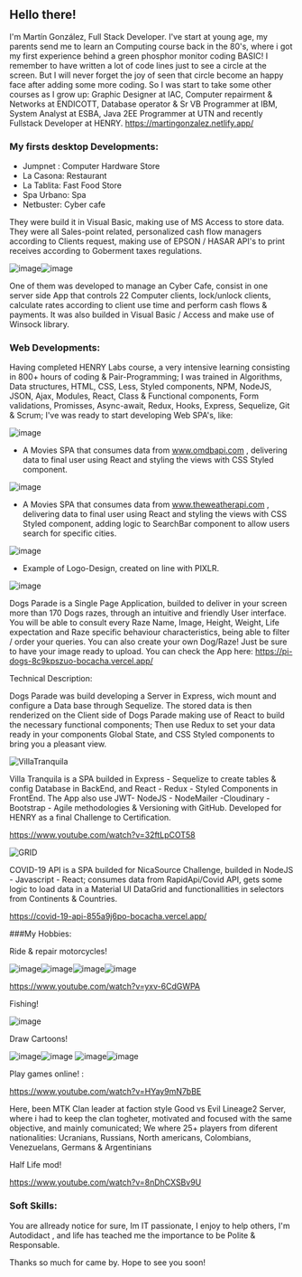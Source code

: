 ## Hello there! 
I'm Martín González, Full Stack Developer.
I've start at young age, my parents send me to learn an Computing course back in the 80's, where i got my first experience behind a green 
phosphor monitor coding BASIC! I remember to have written a lot of code lines just to see a circle at the screen. But I will never forget 
the joy of seen that circle become an happy face after adding some more coding.
So I was start to take some other courses as I grow up: Graphic Designer at IAC, Computer repairment & Networks at ENDICOTT, Database operator &
Sr VB Programmer at IBM, System Analyst at ESBA, Java 2EE Programmer at UTN and recently Fullstack Developer at HENRY.
https://martingonzalez.netlify.app/

### My firsts desktop Developments:

* Jumpnet : Computer Hardware Store
* La Casona: Restaurant
* La Tablita: Fast Food Store
* Spa Urbano: Spa
* Netbuster: Cyber cafe

They were build it in Visual Basic, making use of MS Access to store data. They were all Sales-point related, personalized cash flow managers according 
to Clients request, making use of EPSON / HASAR API's to print receives according to Goberment taxes regulations.

![image](https://user-images.githubusercontent.com/82456534/134711870-9f37795b-ff15-49ed-b513-2fa99606904c.png)![image](https://user-images.githubusercontent.com/82456534/134720877-72eaeb1f-1695-46ff-ae7b-4ad8bf9b3975.png)




One of them was developed to manage an Cyber Cafe, consist in one server side App that controls 22 Computer clients, lock/unlock clients, calculate rates according 
to client use time and perform cash flows & payments. It was also builded in Visual Basic / Access and make use of Winsock library.

### Web Developments:

Having completed HENRY Labs course, a very intensive learning consisting in 800+ hours of coding & Pair-Programming; I was trained in Algorithms, Data structures, 
HTML, CSS, Less, Styled components, NPM, NodeJS, JSON, Ajax, Modules, React, Class & Functional components, Form validations, Promisses, Async-await, Redux, Hooks, Express, Sequelize, Git & Scrum; I've was ready to start developing Web SPA's, like: 

![image](https://user-images.githubusercontent.com/82456534/134709936-d90ad867-9583-4787-86b0-abc9af4d5543.png)
* A Movies SPA that consumes data from www.omdbapi.com , delivering data to final user using React and styling the views with CSS Styled component.


![image](https://user-images.githubusercontent.com/82456534/134711276-07675fbf-cd9a-4deb-9354-5b120d645b49.png)
* A Movies SPA that consumes data from www.theweatherapi.com , delivering data to final user using React and styling the views with CSS Styled component, adding logic to SearchBar component to allow users search for specific cities.

![image](https://user-images.githubusercontent.com/82456534/134712529-347c826d-ffcc-4514-b461-43ba0fa92bfe.png)
* Example of Logo-Design, created on line with PIXLR.

![image](https://user-images.githubusercontent.com/82456534/134712568-f9c76cec-77d9-4657-b94b-a4f908656ac9.png)

Dogs Parade is a Single Page Application, builded to deliver in your screen more than 170 Dogs razes, through an intuitive and friendly User interface. You will be able to consult every Raze Name, Image, Height, Weight, Life expectation and Raze specific behaviour characteristics, being able to filter / order your queries. You can also create your own Dog/Raze! Just be sure to have your image ready to upload.
You can check the App here: https://pi-dogs-8c9kpszuo-bocacha.vercel.app/

Technical Description:

Dogs Parade was build developing a Server in Express, wich mount and configure a Data base through Sequelize. The stored data is then renderized on the Client side of Dogs Parade making use of React to build the necessary functional components; Then use Redux to set your data ready in your components Global State, and CSS Styled components to bring you a pleasant view.

![VillaTranquila](https://user-images.githubusercontent.com/82456534/141678606-8c3825fd-5015-4f6e-a2cd-d9f47f1bc31e.png)

Villa Tranquila is a SPA builded in Express - Sequelize to create tables & config Database in BackEnd, and React - Redux - Styled Components in FrontEnd. The App also use JWT- NodeJS - NodeMailer -Cloudinary - Bootstrap - Agile methodologies & Versioning with GitHub.
Developed for HENRY as a final Challenge to Certification. 

https://www.youtube.com/watch?v=32ftLpCOT58

![GRID](https://user-images.githubusercontent.com/82456534/141678706-2517ce03-6ddb-4349-aa8d-2e9e21c2f3f6.png)

COVID-19 API is a SPA builded for NicaSource Challenge, builded in NodeJS - Javascript - React; consumes data from RapidApi/Covid API, gets some logic to load data in a Material UI DataGrid and functionallities in selectors from Continents & Countries.

https://covid-19-api-855a9j6po-bocacha.vercel.app/

###My Hobbies:

Ride & repair motorcycles!

![image](https://user-images.githubusercontent.com/82456534/134804182-e8a8863c-01cf-4d08-a1cb-0685259cbd68.png)![image](https://user-images.githubusercontent.com/82456534/134804188-f2f48588-36fa-420f-87a0-9b6548657854.png)![image](https://user-images.githubusercontent.com/82456534/134804197-37f5772b-feee-4192-88eb-326d4f8fa49c.png)![image](https://user-images.githubusercontent.com/82456534/134804204-598462f2-6c64-4b80-96bb-3f729c4361ce.png)

https://www.youtube.com/watch?v=yxv-6CdGWPA

Fishing!

![image](https://user-images.githubusercontent.com/82456534/134804167-46eff99c-754d-4910-9698-c3bff7507be7.png)

Draw Cartoons!

![image](https://user-images.githubusercontent.com/82456534/134804144-d7205d5c-a38f-4532-94f5-289421f1b872.png)![image](https://user-images.githubusercontent.com/82456534/134804154-7973afa9-ea70-4abc-9b28-5e3cc96e55c4.png)
![image](https://user-images.githubusercontent.com/82456534/134804115-8d90ea38-523a-40df-b913-eeb7415334e8.png)![image](https://user-images.githubusercontent.com/82456534/134804123-ed8b13ba-b7aa-445e-92f6-6a74557914c6.png)


Play games online! :

https://www.youtube.com/watch?v=HYay9mN7bBE

Here, been MTK Clan leader at faction style Good vs Evil Lineage2 Server, where i had to keep the clan togheter, motivated and focused with the same objective, and mainly comunicated; We where 25+ players from diferent nationalities: Ucranians, Russians, North americans, Colombians, Venezuelans, Germans & Argentinians

Half Life mod!

https://www.youtube.com/watch?v=8nDhCXSBv9U



### Soft Skills:

You are allready notice for sure, Im IT passionate, I enjoy to help others, I'm Autodidact , and life has teached me the importance to be Polite & Responsable.

Thanks so much for came by. Hope to see you soon!




















